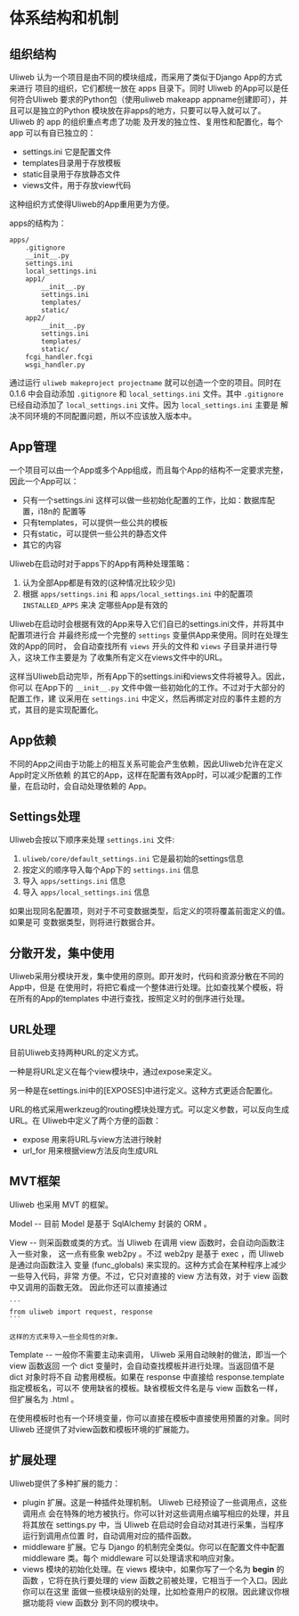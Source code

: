 # 体系结构和机制


## 组织结构

Uliweb 认为一个项目是由不同的模块组成，而采用了类似于Django App的方式来进行
项目的组织，它们都统一放在 apps 目录下。同时 Uliweb 的App可以是任何符合Uliweb
要求的Python包（使用uliweb makeapp appname创建即可），并且可以是独立的Python
模块放在非apps的地方，只要可以导入就可以了。Uliweb 的 app 的组织重点考虑了功能
及开发的独立性、复用性和配置化，每个 app 可以有自已独立的：


* settings.ini 它是配置文件
* templates目录用于存放模板
* static目录用于存放静态文件
* views文件，用于存放view代码

这种组织方式使得Uliweb的App重用更为方便。

apps的结构为：


```
apps/
    .gitignore
    __init__.py
    settings.ini
    local_settings.ini
    app1/
        __init__.py
        settings.ini
        templates/
        static/
    app2/
        __init__.py
        settings.ini
        templates/
        static/
    fcgi_handler.fcgi
    wsgi_handler.py
```

通过运行 `uliweb makeproject projectname` 就可以创造一个空的项目。同时在 0.1.6
中会自动添加 `.gitignore` 和 `local_settings.ini` 文件。其中 `.gitignore`
已经自动添加了 `local_settings.ini` 文件。因为 `local_settings.ini` 主要是
解决不同环境的不同配置问题，所以不应该放入版本中。


## App管理

一个项目可以由一个App或多个App组成，而且每个App的结构不一定要求完整，因此一个App可以：


* 只有一个settings.ini 这样可以做一些初始化配置的工作，比如：数据库配置，i18n的
    配置等
* 只有templates，可以提供一些公共的模板
* 只有static，可以提供一些公共的静态文件
* 其它的内容

Uliweb在启动时对于apps下的App有两种处理策略：


1. 认为全部App都是有效的(这种情况比较少见)
1. 根据 `apps/settings.ini` 和 `apps/local_settings.ini` 中的配置项 `INSTALLED_APPS` 来决
    定哪些App是有效的

Uliweb在启动时会根据有效的App来导入它们自已的settings.ini文件，并将其中配置项进行合
并最终形成一个完整的 `settings` 变量供App来使用。同时在处理生效的App的同时，
会自动查找所有 `views` 开头的文件和 `views` 子目录并进行导入，这块工作主要是为
了收集所有定义在views文件中的URL。

这样当Uliweb启动完毕，所有App下的settings.ini和views文件将被导入。因此，你可以
在App下的 `__init__.py` 文件中做一些初始化的工作。不过对于大部分的配置工作，建
议采用在 `settings.ini` 中定义，然后再绑定对应的事件主题的方式，其目的是实现配置化。


## App依赖

不同的App之间由于功能上的相互关系可能会产生依赖，因此Uliweb允许在定义App时定义所依赖
的其它的App，这样在配置有效App时，可以减少配置的工作量，在启动时，会自动处理依赖的
App。


## Settings处理

Uliweb会按以下顺序来处理 `settings.ini` 文件:


1. `uliweb/core/default_settings.ini` 它是最初始的settings信息
1. 按定义的顺序导入每个App下的 `settings.ini` 信息
1. 导入 `apps/settings.ini` 信息
1. 导入 `apps/local_settings.ini` 信息

如果出现同名配置项，则对于不可变数据类型，后定义的项将覆盖前面定义的值。如果是可
变数据类型，则将进行数据合并。


## 分散开发，集中使用

Uliweb采用分模块开发，集中使用的原则。即开发时，代码和资源分散在不同的App中，但是
在使用时，将把它看成一个整体进行处理。比如查找某个模板，将在所有的App的templates
中进行查找，按照定义时的倒序进行处理。


## URL处理

目前Uliweb支持两种URL的定义方式。

一种是将URL定义在每个view模块中，通过expose来定义。

另一种是在settings.ini中的[EXPOSES]中进行定义。这种方式更适合配置化。

URL的格式采用werkzeug的routing模块处理方式。可以定义参数，可以反向生成URL。在
Uliweb中定义了两个方便的函数：


* expose 用来将URL与view方法进行映射
* url_for 用来根据view方法反向生成URL


## MVT框架

Uliweb 也采用 MVT 的框架。


Model --
    目前 Model 是基于 SqlAlchemy 封装的 ORM 。

View --
    则采函数或类的方式。当 Uliweb 在调用 view 函数时，会自动向函数注入一些对象，
    这一点有些象 web2py 。不过 web2py 是基于 exec ，而 Uliweb 是通过向函数注入
    变量 (func_globals) 来实现的。这种方式会在某种程序上减少一些导入代码，非常
    方便。不过，它只对直接的 view 方法有效，对于 view 函数中又调用的函数无效。
    因此你还可以直接通过

    ```
    from uliweb import request, response
    ```

    这样的方式来导入一些全局性的对象。

Template --
    一般你不需要主动来调用， Uliweb 采用自动映射的做法，即当一个 view 函数返回
    一个 dict 变量时，会自动查找模板并进行处理。当返回值不是 dict 对象时将不自
    动套用模板。如果在 response 中直接给 response.template 指定模板名，可以不
    使用缺省的模板。缺省模板文件名是与 view 函数名一样，但扩展名为 .html 。


在使用模板时也有一个环境变量，你可以直接在模板中直接使用预置的对象。同时Uliweb
还提供了对view函数和模板环境的扩展能力。


## 扩展处理

Uliweb提供了多种扩展的能力：


* plugin 扩展。这是一种插件处理机制。 Uliweb 已经预设了一些调用点，这些调用点
    会在特殊的地方被执行。你可以针对这些调用点编写相应的处理，并且将其放在
    settings.py 中，当 Uliweb 在启动时会自动对其进行采集，当程序运行到调用点位置
    时，自动调用对应的插件函数。
* middleware 扩展。它与 Django 的机制完全类似。你可以在配置文件中配置
    middleware 类。每个 middleware 可以处理请求和响应对象。
* views 模块的初始化处理。在 views 模块中，如果你写了一个名为 __begin__ 的函数
    ，它将在执行要处理的 view 函数之前被处理，它相当于一个入口。因此你可以在这里
    面做一些模块级别的处理，比如检查用户的权限。因此建议你根据功能将 view 函数分
    到不同的模块中。

